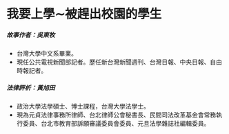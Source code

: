 # 我要上學∼被趕出校園的學生

##### 故事作者：吳東牧

- 台灣大學中文系畢業。
- 現任公共電視新聞部記者。歷任新台灣新聞週刊、台灣日報、中央日報、自由時報記者。

##### 法律評析：黃旭田

- 政治大學法學碩士、博士課程，台灣大學法學士。 
- 現為元貞法律事務所律師、台北律師公會秘書長、民間司法改革基金會常務執行委員、台北市教育部訴願審議委員會委員、元旦法學雜誌社編輯委員。